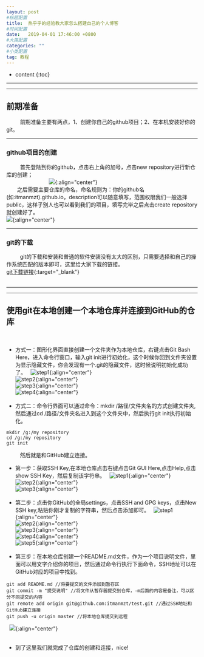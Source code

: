 ```yaml
---
layout: post
#标题配置
title:  热乎乎的经验教大家怎么搭建自己的个人博客
#时间配置
date:   2019-04-01 17:46:00 +0800
#大类配置
categories: ""
#小类配置
tag: 教程
---
```


* content
{:toc}


---
---

## 前期准备
&nbsp;
&emsp;&emsp;前期准备主要有两点，1、创建你自己的github项目；2、在本机安装好你的git。
&nbsp;

---

### github项目的创建
&nbsp;
&emsp;&emsp;首先登陆到你的github，点击右上角的加号，点击new repository进行新仓库的创建；<br>
&emsp;&emsp;&emsp;&emsp;&emsp;&emsp;&emsp;&emsp;![](https://itmanmzt.github.io/styles/images/create-your-blog/001.jpg){:align="center"}<br>
&emsp;&emsp;之后需要主要仓库的命名，命名规则为：你的github名(如:itmanmzt).github.io，description可以随意填写，范围权限我们一般选择public，这样子别人也可以看到我们的项目，填写完毕之后点击create repository就创建好了。<br>
![](https://itmanmzt.github.io/styles/images/create-your-blog/002.jpg){:align="center"}
&nbsp;

---

### git的下载
&nbsp;
&emsp;&emsp;git的下载和安装和普通的软件安装没有太大的区别，只需要选择和自己的操作系统匹配的版本即可，这里给大家下载的链接。<br>
[git下载链接](https://git-scm.com/download/){:target="_blank"}<br>
&nbsp;

---
---

## 使用git在本地创建一个本地仓库并连接到GitHub的仓库
&nbsp;
+ 方式一：图形化界面直接创建一个文件夹作为本地仓库，右键点击Git Bash Here，进入命令行窗口，输入git init进行初始化，这个时候你回到文件夹设置为显示隐藏文件，你会发现有一个.git的隐藏文件，这时候说明初始化成功了。
&nbsp;
![step1](https://itmanmzt.github.io/styles/images/create-your-blog/003.jpg){:align="center"}<br>
![step2](https://itmanmzt.github.io/styles/images/create-your-blog/004.jpg){:align="center"}<br>
![step3](https://itmanmzt.github.io/styles/images/create-your-blog/005.jpg){:align="center"}<br>
![step4](https://itmanmzt.github.io/styles/images/create-your-blog/006.jpg){:align="center"}<br>
&nbsp;
+ 方式二：命令行界面可以通过命令：mkdir /路径/文件夹名的方式创建文件夹,然后通过cd /路径/文件夹名进入到这个文件夹中，然后执行git init执行初始化。
&nbsp;
```linux
mkdir /g:/my repository
cd /g:/my repository
git init
```
&nbsp;
&emsp;&emsp;然后就是和GitHub建立连接。
&nbsp;
+ 第一步：获取SSH Key,在本地仓库点击右键点击Git GUI Here,点击Help,点击show SSH Key，然后复制该字符串。
&nbsp;
![step1](https://itmanmzt.github.io/styles/images/create-your-blog/007.jpg){:align="center"}<br>
![step2](https://itmanmzt.github.io/styles/images/create-your-blog/008.jpg){:align="center"}<br>
![step3](https://itmanmzt.github.io/styles/images/create-your-blog/009.jpg){:align="center"}<br>
&nbsp;
+ 第二步：点击你GitHub的全局settings，点击SSH and GPG keys，点击New SSH key,粘贴你刚才复制的字符串，然后点击添加即可。
&nbsp;
![step1](https://itmanmzt.github.io/styles/images/create-your-blog/010.jpg){:align="center"}<br>
![step2](https://itmanmzt.github.io/styles/images/create-your-blog/011.jpg){:align="center"}<br>
![step3](https://itmanmzt.github.io/styles/images/create-your-blog/012.jpg){:align="center"}<br>
![step4](https://itmanmzt.github.io/styles/images/create-your-blog/013.jpg){:align="center"}<br>
![step5](https://itmanmzt.github.io/styles/images/create-your-blog/014.jpg){:align="center"}<br>
&nbsp;
+ 第三步：在本地仓库创建一个README.md文件，作为一个项目说明文件，里面可以用文字介绍你的项目，然后通过命令行执行下面命令，SSH地址可以在GitHub对应的项目中找到。
&nbsp;
```linux
git add README.md //将要提交的文件添加到暂存区
git commit -m "提交说明" //将文件从暂存器提交到仓库，-m后面的内容是备注，可以区分不同提交的内容
git remote add origin git@github.com:itmanmzt/test.git //通过SSH地址和GitHub建立连接
git push -u origin master //将本地仓库提交到远程
```
&nbsp;
![](https://itmanmzt.github.io/styles/images/create-your-blog/015.jpg){:align="center"}<br>
&nbsp;
+ 到了这里我们就完成了仓库的创建和连接，nice!
&nbsp;